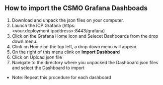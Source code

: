 ## How to import the CSMO Grafana Dashboads
1) Download and unpack the json files on your computer. 
2) Launch the ICP Grafana (https:<your.deployment.ipaddress>:8443/grafana)
3) Click on the Grafana Home Icon and Selecet Dashboards from the drop down menu.
4) Clink on Home on the top left, a drop down menu will appear.
5) On the right of this menu clink on **Import Dashboard** 
6) Click on Upload json file
7) Navigate to the directory where you unpacked the Dashboard json files and select the Dashboard to import
 + Note: Repeat this procedure for each dashboard



